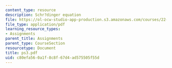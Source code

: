 ```yaml
---
content_type: resource
description: Schr?dinger equation
file: https://ol-ocw-studio-app-production.s3.amazonaws.com/courses/22-101-applied-nuclear-physics-fall-2003/c80efa560a1f8c8f67d4ad575505f55d_ps3.pdf
file_type: application/pdf
learning_resource_types:
- Assignments
parent_title: Assignments
parent_type: CourseSection
resourcetype: Document
title: ps3.pdf
uid: c80efa56-0a1f-8c8f-67d4-ad575505f55d
---
```

